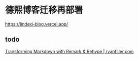 # 德熙博客迁移再部署

<https://lindexi-blog.vercel.app/>

## todo

[Transforming Markdown with Remark & Rehype | ryanfiller.com](https://www.ryanfiller.com/blog/remark-and-rehype-plugins )
